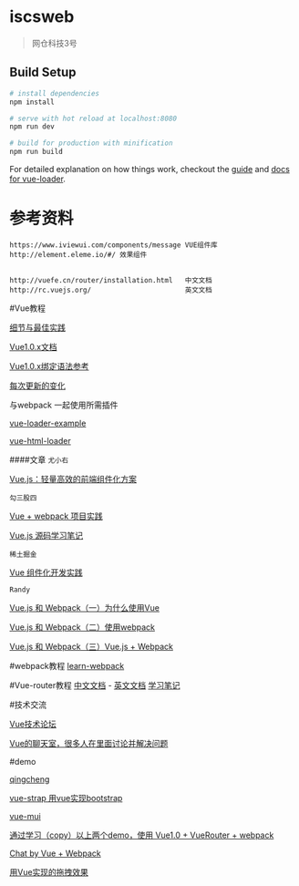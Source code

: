 # iscsweb

> 网仓科技3号

## Build Setup

``` bash
# install dependencies
npm install

# serve with hot reload at localhost:8080
npm run dev

# build for production with minification
npm run build
```

For detailed explanation on how things work, checkout the [guide](http://vuejs-templates.github.io/webpack/) and [docs for vue-loader](http://vuejs.github.io/vue-loader).

# 参考资料
```
https://www.iviewui.com/components/message VUE组件库
http://element.eleme.io/#/ 效果组件


http://vuefe.cn/router/installation.html   中文文档
http://rc.vuejs.org/                       英文文档
```

#Vue教程

[细节与最佳实践](http://vuejs.org/guide/best-practices.html)

[Vue1.0.x文档](http://vuejs.org/)

[Vue1.0.x绑定语法参考](https://github.com/vuejs/vue/issues/1325)

[每次更新的变化](https://github.com/vuejs/vue/releases)

与webpack 一起使用所需插件

[vue-loader-example](https://github.com/vuejs/vue-loader-example)

[vue-html-loader](https://github.com/vuejs/vue-html-loader)

####文章
`尤小右`

[Vue.js：轻量高效的前端组件化方案](http://www.csdn.net/article/1970-01-01/2825439)

`勾三股四`

[Vue + webpack 项目实践](http://jiongks.name/blog/just-vue/)

[Vue.js 源码学习笔记](http://jiongks.name/blog/vue-code-review/)

`稀土掘金`

[Vue 组件化开发实践](http://ftandy.github.io/2015/09/05/vue/)

`Randy`

[Vue.js 和 Webpack（一）为什么使用Vue](http://djyde.github.io/2015/08/29/vuejs-and-webpack-1.html)

[Vue.js 和 Webpack（二）使用webpack](http://djyde.github.io/2015/08/30/vuejs-and-webpack-2.html)

[Vue.js 和 Webpack（三）Vue.js + Webpack](http://djyde.github.io/2015/08/31/vuejs-and-webpack-3.html)

#webpack教程
[learn-webpack](http://vingojw.github.io/2015/08/19/learn-webpack/)

#Vue-router教程
[中文文档](http://vuejs.github.io/vue-router/zh-cn/index.html) - [英文文档](http://vuejs.github.io/vue-router/en/index.html)
[学习笔记](https://github.com/vingojw/learn-vue-router)

#技术交流

[Vue技术论坛](http://forum.vuejs.org/)

[Vue的聊天室，很多人在里面讨论并解决问题](https://gitter.im/vuejs/vue)

#demo

[qingcheng](https://github.com/zerqu/qingcheng)

[vue-strap 用vue实现bootstrap](https://github.com/yuche/vue-strap)

[vue-mui](https://github.com/mennghao/vue-mui)

[通过学习（copy）以上两个demo，使用 Vue1.0 + VueRouter + webpack](https://github.com/vingojw/vue-vueRoute-webpack)

[Chat by Vue + Webpack](https://github.com/Coffcer/vue-chat)

[用Vue实现的拖拽效果](http://jsfiddle.net/lain8dono/mrnyf79e/)